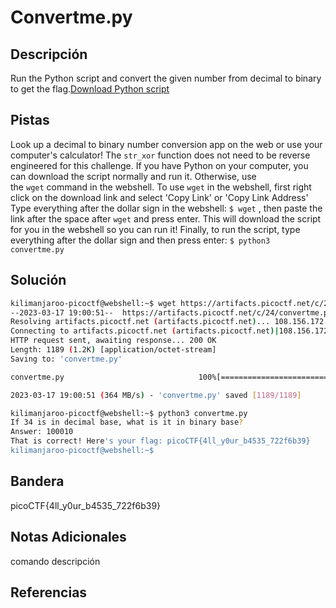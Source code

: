 # Convertme.py

## Descripción
Run the Python script and convert the given number from decimal to binary to get the flag.[Download Python script](https://artifacts.picoctf.net/c/24/convertme.py)
## Pistas
Look up a decimal to binary number conversion app on the web or use your computer's calculator!
The `str_xor` function does not need to be reverse engineered for this challenge.
If you have Python on your computer, you can download the script normally and run it. Otherwise, use the `wget` command in the webshell.
To use `wget` in the webshell, first right click on the download link and select 'Copy Link' or 'Copy Link Address'
Type everything after the dollar sign in the webshell: `$ wget` , then paste the link after the space after `wget` and press enter. This will download the script for you in the webshell so you can run it!
Finally, to run the script, type everything after the dollar sign and then press enter: `$ python3 convertme.py`
## Solución
```bash
kilimanjaroo-picoctf@webshell:~$ wget https://artifacts.picoctf.net/c/24/convertme.py
--2023-03-17 19:00:51--  https://artifacts.picoctf.net/c/24/convertme.py
Resolving artifacts.picoctf.net (artifacts.picoctf.net)... 108.156.172.42, 108.156.172.6, 108.156.172.74, ...
Connecting to artifacts.picoctf.net (artifacts.picoctf.net)|108.156.172.42|:443... connected.
HTTP request sent, awaiting response... 200 OK
Length: 1189 (1.2K) [application/octet-stream]
Saving to: 'convertme.py'

convertme.py                              100%[===================================================================================>]   1.16K  --.-KB/s    in 0s      

2023-03-17 19:00:51 (364 MB/s) - 'convertme.py' saved [1189/1189]

kilimanjaroo-picoctf@webshell:~$ python3 convertme.py 
If 34 is in decimal base, what is it in binary base?
Answer: 100010
That is correct! Here's your flag: picoCTF{4ll_y0ur_b4535_722f6b39}
kilimanjaroo-picoctf@webshell:~$ 
```
## Bandera
picoCTF{4ll_y0ur_b4535_722f6b39}

## Notas Adicionales 
comando          descripción

## Referencias
